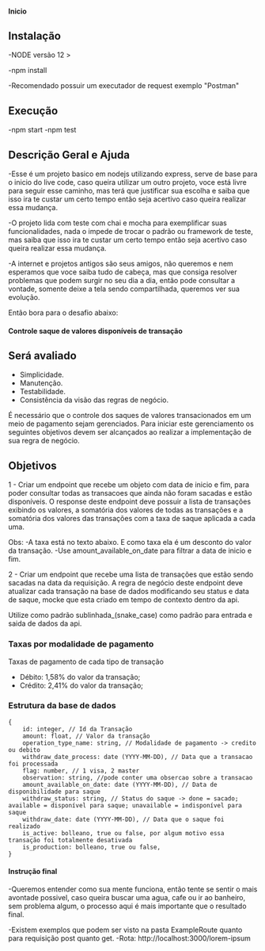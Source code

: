 #### Inicio ####

## Instalação
-NODE versão 12 >

-npm install

-Recomendado possuir um executador de request exemplo "Postman"

## Execução
-npm start
-npm test

## Descrição Geral e Ajuda

-Esse é um projeto basico em nodejs utilizando express, serve de base para o inicio do live code, caso queira utilizar um outro projeto, voce está livre para seguir esse caminho, mas terá que justificar sua escolha e saiba que isso ira te custar um certo tempo então seja acertivo caso queira realizar essa mudança.

-O projeto lida com teste com chai e mocha para exemplificar suas funcionalidades, nada o impede de trocar o padrão ou framework de teste, mas saiba que isso ira te custar um certo tempo então seja acertivo caso queira realizar essa mudança.

-A internet e projetos antigos são seus amigos, não queremos e nem esperamos que voce saiba tudo de cabeça, mas que consiga resolver problemas que podem surgir no seu dia a dia, então pode consultar a vontade, somente deixe a tela sendo compartilhada, queremos ver sua evolução.

Então bora para o desafio abaixo:

#### Controle saque de valores disponíveis de transação ####

## Será avaliado
- Simplicidade.
- Manutenção.
- Testabilidade.
- Consistência da visão das regras de negócio.

É necessário que o controle dos saques de valores transacionados em um meio de pagamento sejam gerenciados.
Para iniciar este gerenciamento os seguintes objetivos devem ser alcançados ao realizar a implementação
de sua regra de negócio.

## Objetivos

1 - Criar um endpoint que recebe um objeto com data de inicio e fim, para poder consultar
todas as transacoes que ainda não foram sacadas e estão disponíveis.
O response deste endpoint deve possuir a lista de transações exibindo os valores, a somatória dos valores de todas as transações
e a somatória dos valores das transações com a taxa de saque aplicada a cada uma.

Obs:
-A taxa está no texto abaixo. E como taxa ela é um desconto do valor da transação.
-Use amount_available_on_date para filtrar a data de inicio e fim.

2 - Criar um endpoint que recebe uma lista de transações que estão sendo sacadas na data
da requisição. A regra de negócio deste endpoint deve atualizar cada transação na base de dados modificando
seu status e data de saque, mocke que esta criado em tempo de contexto dentro da api.

Utilize como padrão sublinhada_(snake_case) como padrão para entrada e saida de dados da api.

### Taxas por modalidade de pagamento

Taxas de pagamento de cada tipo de transação
- Débito: 1,58% do valor da transação;
- Crédito: 2,41% do valor da transação;

### Estrutura da base de dados
```
{
    id: integer, // Id da Transação
    amount: float, // Valor da transação
    operation_type_name: string, // Modalidade de pagamento -> credito ou debito
    withdraw_date_process: date (YYYY-MM-DD), // Data que a transacao foi processada
    flag: number, // 1 visa, 2 master
    observation: string, //pode conter uma obsercao sobre a transacao
    amount_available_on_date: date (YYYY-MM-DD), // Data de disponibilidade para saque
    withdraw_status: string, // Status do saque -> done = sacado; available = disponível para saque; unavailable = indisponível para saque
    withdraw_date: date (YYYY-MM-DD), // Data que o saque foi realizado
    is_active: bolleano, true ou false, por algum motivo essa transação foi totalmente desativada 
    is_production: bolleano, true ou false, 
}
```
#### Instrução final ####

-Queremos entender como sua mente funciona, então tente se sentir o mais avontade possivel, caso queira buscar uma agua, cafe ou ir ao banheiro, sem problema algum, o processo aqui é mais importante que o resultado final.

-Existem exemplos que podem ser visto na pasta ExampleRoute quanto para requisição post quanto get.
-Rota: http://localhost:3000/lorem-ipsum
